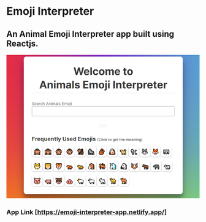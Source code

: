 # Emoji Interpreter

## An Animal Emoji Interpreter app built using Reactjs.

![poster](/src/poster.png)

### App Link [https://emoji-interpreter-app.netlify.app/]

